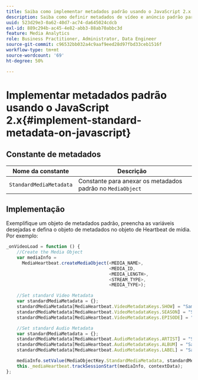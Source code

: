 ```yaml
---
title: Saiba como implementar metadados padrão usando o JavaScript 2.x
description: Saiba como definir metadados de vídeo e anúncio padrão para serem enviados com chamadas de rastreamento em aplicativos de navegador (JS 2.x).
uuid: 523d29e3-0a62-40d7-ac74-da645024cdcb
exl-id: 889c294b-ac45-4e82-abb3-88ab70abbc3d
feature: Media Analytics
role: Business Practitioner, Administrator, Data Engineer
source-git-commit: c96532bb032a4c9aaf9eed28d97fbd33ceb1516f
workflow-type: tm+mt
source-wordcount: '69'
ht-degree: 50%

---
```


# Implementar metadados padrão usando o JavaScript 2.x{#implement-standard-metadata-on-javascript}

## Constante de metadados

| Nome da constante | Descrição   |
| --- | --- |
| `StandardMediaMetadata` | Constante para anexar os metadados padrão no `MediaObject` |

## Implementação

Exemplifique um objeto de metadados padrão, preencha as variáveis desejadas e defina o objeto de metadados no objeto de Heartbeat de mídia. Por exemplo:

```js
_onVideoLoad = function () {
    //Create the Media Object   
    var mediaInfo =  
      MediaHeartbeat.createMediaObject(<MEDIA_NAME>,  
                                       <MEDIA_ID,  
                                       <MEDIA_LENGTH>,
                                       <STREAM_TYPE>,
                                       <MEDIA_TYPE>);

    //Set standard Video Metadata
    var standardMediaMetadata = {};     
    standardMediaMetadata[MediaHeartbeat.VideoMetadataKeys.SHOW] = "Sample Show";
    standardMediaMetadata[MediaHeartbeat.VideoMetadataKeys.SEASON] = "Sample Season";
    standardMediaMetadata[MediaHeartbeat.VideoMetadataKeys.EPISODE] = "Sample Episode";

    //Set standard Audio Metadata
    var standardMediaMetadata = {};     
    standardMediaMetadata[MediaHeartbeat.AudioMetadataKeys.ARTIST] = "Sample Artist";
    standardMediaMetadata[MediaHeartbeat.AudioMetadataKeys.ALBUM] = "Sample Album";
    standardMediaMetadata[MediaHeartbeat.AudioMetadataKeys.LABEL] = "Sample Label";

    mediaInfo.setValue(MediaObjectKey.StandardMediaMetadata, standardMediaMetadata);
    this._mediaHeartbeat.trackSessionStart(mediaInfo, contextData);
};
```
